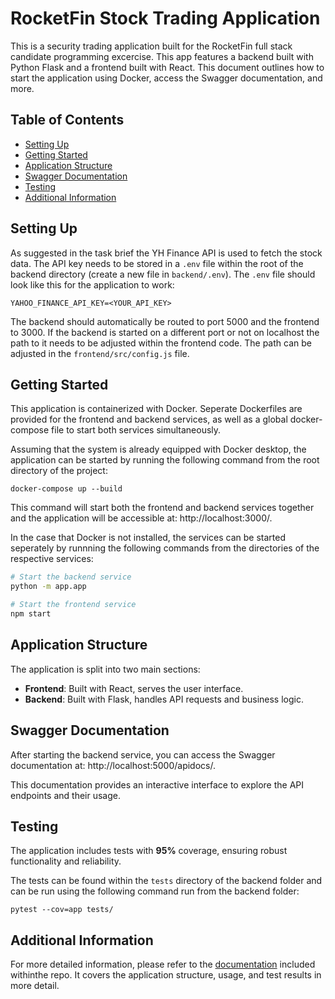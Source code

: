# RocketFin Stock Trading Application

This is a security trading application built for the RocketFin full stack candidate programming excercise. This app features a backend built with Python Flask and a frontend built with React. This document outlines how to start the application using Docker, access the Swagger documentation, and more.

## Table of Contents
- [Setting Up](#setting-up)
- [Getting Started](#getting-started)
- [Application Structure](#application-structure)
- [Swagger Documentation](#swagger-documentation)
- [Testing](#testing)
- [Additional Information](#additional-information)

## Setting Up

As suggested in the task brief the YH Finance API is used to fetch the stock data. The API key needs to be stored in a `.env` file within the root of the backend directory (create a new file in `backend/.env`). The `.env` file should look like this for the application to work:

```
YAHOO_FINANCE_API_KEY=<YOUR_API_KEY>
```

The backend should automatically be routed to port 5000 and the frontend to 3000. If the backend is started on a different port or not on localhost the path to it needs to be adjusted within the frontend code. The path can be adjusted in the `frontend/src/config.js` file.

## Getting Started

This application is containerized with Docker. Seperate Dockerfiles are provided for the frontend and backend services, as well as a global docker-compose file to start both services simultaneously.

Assuming that the system is already equipped with Docker desktop, the application can be started by running the following command from the root directory of the project:

```
docker-compose up --build
```

This command will start both the frontend and backend services together and the application will be accessible at: http://localhost:3000/.


In the case that Docker is not installed, the services can be started seperately by runnning the following commands from the directories of the respective services:

```bash
# Start the backend service
python -m app.app

# Start the frontend service
npm start
```

## Application Structure

The application is split into two main sections:
- **Frontend**: Built with React, serves the user interface.
- **Backend**: Built with Flask, handles API requests and business logic.

## Swagger Documentation

After starting the backend service, you can access the Swagger documentation at: http://localhost:5000/apidocs/.

This documentation provides an interactive interface to explore the API endpoints and their usage.

## Testing

The application includes tests with **95%** coverage, ensuring robust functionality and reliability.

The tests can be found within the `tests` directory of the backend folder and can be run using the following command run from the backend folder:

```
pytest --cov=app tests/
```

## Additional Information

For more detailed information, please refer to the [documentation](RocketFin-FullStack-Candidate-Documentation.docx) included withinthe repo. It covers the application structure, usage, and test results in more detail.